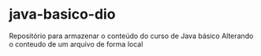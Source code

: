 # java-basico-dio
Repositório para armazenar o conteúdo do curso de Java básico 
Alterando o conteudo de um arquivo de forma local
